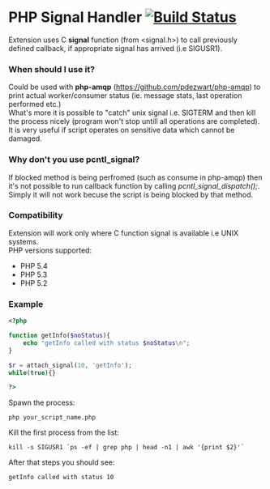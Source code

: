 PHP Signal Handler [![Build Status](https://travis-ci.org/RST-com-pl/php-signal-handler.png?branch=master)](https://travis-ci.org/RST-com-pl/php-signal-handler)
====================

Extension uses C <b>signal</b> function (from <signal.h>) to call previously defined callback, if appropriate signal has arrived (i.e SIGUSR1).

### When should I use it?

Could be used with <b>php-amqp</b> (https://github.com/pdezwart/php-amqp) to print actual worker/consumer status (ie. message stats, last operation performed etc.) <br />
What's more it is possible to "catch" unix signal i.e. SIGTERM and then kill the process nicely (program won't stop untill all operations are completed). It is very useful if script operates on sensitive data which cannot be damaged.

### Why don't you use pcntl_signal?
If blocked method is being perfromed (such as consume in php-amqp) then it's not possible to run callback function by calling <i>pcntl_signal_dispatch();</i>. Simply it will not work becuse the script is being blocked by that method.

### Compatibility
Extension will work only where C function signal is available i.e UNIX systems.<br/>
PHP versions supported: <br/>
* PHP 5.4
* PHP 5.3
* PHP 5.2

### Example
```php
<?php

function getInfo($noStatus){
	echo "getInfo called with status $noStatus\n";
}

$r = attach_signal(10, 'getInfo');
while(true){}

?>
```

Spawn the process:
```
php your_script_name.php
```

Kill the first process from the list:
```
kill -s SIGUSR1 `ps -ef | grep php | head -n1 | awk '{print $2}'`
```

After that steps you should see:
```
getInfo called with status 10
```

